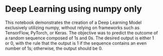 # Deep Learning using numpy only
This notebook demonstrates the creation of a Deep Learning Model exclusively utilizing numpy, without relying on frameworks such as TensorFlow, PyTorch, or Keras. The objective was to predict the outcome of a random sequence composed of 1s and 0s. The desired output is either 1 or 0, with the rule that the output is 1 if the sequence contains an even number of 1s; otherwise, the output should be 0.
